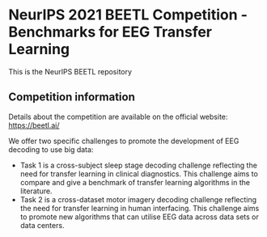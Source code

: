 # NeurIPS 2021 BEETL Competition - Benchmarks for EEG Transfer Learning
This is the NeurIPS BEETL repository

## Competition information

Details about the competition are available on the official website: https://beetl.ai/

We offer two specific challenges to promote the development of EEG decoding to use big data:

* Task 1 is a cross-subject sleep stage decoding challenge reflecting the need for transfer learning in clinical diagnostics. This challenge aims to compare and give a benchmark of transfer learning algorithms in the literature.
* Task 2 is a cross-dataset motor imagery decoding challenge reflecting the need for transfer learning in human interfacing. This challenge aims to promote new algorithms that can utilise EEG data across data sets or data centers.

